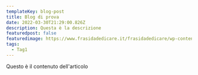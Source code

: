 ```yaml
---
templateKey: blog-post
title: Blog di prova
date: 2022-03-30T21:29:00.826Z
description: Questa è la descrizione
featuredpost: false
featuredimage: https://www.frasidadedicare.it/frasidadedicare/wp-content/uploads/2020/07/immagini-belle-con-frasi-significative-2.jpg
tags:
  - Tag1
---
```

Questo è il contenuto dell'articolo